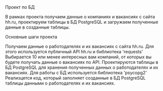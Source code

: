 Проект по БД

В рамках проекта получаем данные о компаниях и вакансиях с сайта hh.ru, проектируем таблицы в БД PostgreSQL и загружаем полученные данные в созданные таблицы.

Основные шаги проекта

Получаем данные о работодателях и их вакансиях с сайта hh.ru. Для этого используется публичный API hh.ru и библиотека 'requests'
Выбирается 10 или менее интересных вам компаний, от которых вы будете получать данные о вакансиях по API.
Проектируются таблицы в БД PostgreSQL для хранения полученных данных о работодателях и их вакансиях. Для работы с БД используется библиотека 'psycopg2'
Реализцется код, который заполняет созданные в БД PostgreSQL таблицы данными о работодателях и их вакансиях.
